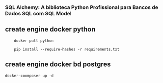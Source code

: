 ### SQL Alchemy: A biblioteca Python Profissional para Bancos de Dados SQL com SQL Model

## create engine docker python

````
    docker pull python

    pip install --require-hashes -r requirements.txt

````


## create engine docker bd postgres

````
docker-coomposer up -d
````
